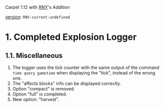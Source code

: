 Carpet 1.12 with [RNY](https://github.com/Rainyaphthyl)'s Addition

[version](src/carpet/CarpetSettings.java): `RNY-current-undefined`

# 1. Completed Explosion Logger

## 1.1. Miscellaneous

1. The logger uses the tick counter with the same output of the command `time query gametime` when displaying the "tick", instead of the wrong one.
2. The "affects blocks" info can be displayed correctly.
3. Option "compact" is removed.
4. Option "full" is completed.
5. New option: "harvest".
